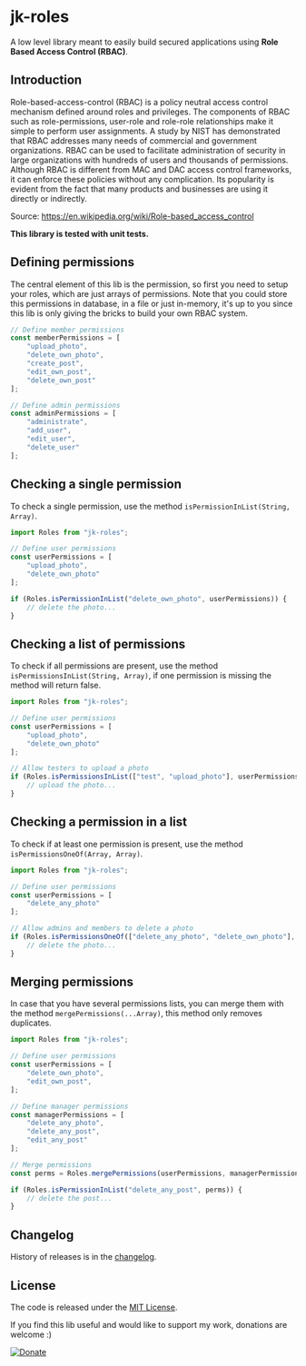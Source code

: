 # jk-roles

A low level library meant to easily build secured applications using **Role Based Access Control (RBAC)**.

## Introduction

Role-based-access-control (RBAC) is a policy neutral access control mechanism defined around roles and privileges. The components of RBAC such as role-permissions, user-role and role-role relationships make it simple to perform user assignments. A study by NIST has demonstrated that RBAC addresses many needs of commercial and government organizations. RBAC can be used to facilitate administration of security in large organizations with hundreds of users and thousands of permissions. Although RBAC is different from MAC and DAC access control frameworks, it can enforce these policies without any complication. Its popularity is evident from the fact that many products and businesses are using it directly or indirectly.

Source: https://en.wikipedia.org/wiki/Role-based_access_control

**This library is tested with unit tests.**

## Defining permissions

The central element of this lib is the permission, so first you need to setup your roles, which are just arrays of permissions.
Note that you could store this permissions in database, in a file or just in-memory, it's up to you since this lib is only giving the bricks to build your own RBAC system.

```js
// Define member permissions
const memberPermissions = [
    "upload_photo",
    "delete_own_photo",
    "create_post",
    "edit_own_post",
    "delete_own_post"
];

// Define admin permissions
const adminPermissions = [
    "administrate",
    "add_user",
    "edit_user",
    "delete_user"
];
```

## Checking a single permission

To check a single permission, use the method `isPermissionInList(String, Array)`.

```js
import Roles from "jk-roles";

// Define user permissions
const userPermissions = [
    "upload_photo",
    "delete_own_photo"
];

if (Roles.isPermissionInList("delete_own_photo", userPermissions)) {
    // delete the photo...
}
```

## Checking a list of permissions

To check if all permissions are present, use the method `isPermissionsInList(String, Array)`, if one permission is missing the method will return false.

```js
import Roles from "jk-roles";

// Define user permissions
const userPermissions = [
    "upload_photo",
    "delete_own_photo"
];

// Allow testers to upload a photo
if (Roles.isPermissionsInList(["test", "upload_photo"], userPermissions)) {
    // upload the photo...
}
```

## Checking a permission in a list

To check if at least one permission is present, use the method `isPermissionsOneOf(Array, Array)`.

```js
import Roles from "jk-roles";

// Define user permissions
const userPermissions = [
    "delete_any_photo"
];

// Allow admins and members to delete a photo
if (Roles.isPermissionsOneOf(["delete_any_photo", "delete_own_photo"], userPermissions)) {
    // delete the photo...
}
```

## Merging permissions

In case that you have several permissions lists, you can merge them with the method `mergePermissions(...Array)`, this method only removes duplicates.

```js
import Roles from "jk-roles";

// Define user permissions
const userPermissions = [
    "delete_own_photo",
    "edit_own_post",
];

// Define manager permissions
const managerPermissions = [
    "delete_any_photo",
    "delete_any_post",
    "edit_any_post"
];

// Merge permissions
const perms = Roles.mergePermissions(userPermissions, managerPermissions);

if (Roles.isPermissionInList("delete_any_post", perms)) {
    // delete the post...
}
```

## Changelog

History of releases is in the [changelog](./CHANGELOG.md).


## License

The code is released under the [MIT License](http://www.opensource.org/licenses/MIT).

If you find this lib useful and would like to support my work, donations are welcome :)

[![Donate](https://img.shields.io/badge/Donate-PayPal-green.svg)](https://www.paypal.com/cgi-bin/webscr?cmd=_s-xclick&hosted_button_id=Z8JZ5UY93Y5PN)
